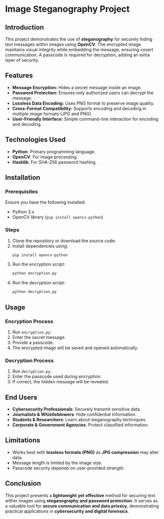 # Image Steganography Project

## Introduction
This project demonstrates the use of **steganography** for securely hiding text messages within images using **OpenCV**. The encrypted image maintains visual integrity while embedding the message, ensuring covert communication. A passcode is required for decryption, adding an extra layer of security.

## Features
- **Message Encryption:** Hides a secret message inside an image.
- **Password Protection:** Ensures only authorized users can decrypt the message.
- **Lossless Data Encoding:** Uses PNG format to preserve image quality.
- **Cross-Format Compatibility:** Supports encoding and decoding in multiple image formats (JPG and PNG).
- **User-Friendly Interface:** Simple command-line interaction for encoding and decoding.

## Technologies Used
- **Python**: Primary programming language.
- **OpenCV**: For image processing.
- **Hashlib**: For SHA-256 password hashing.

## Installation
### Prerequisites
Ensure you have the following installed:
- Python 3.x
- OpenCV library (`pip install opencv-python`)

### Steps
1. Clone the repository or download the source code.
2. Install dependencies using:
   ```bash
   pip install opencv-python
   ```
3. Run the encryption script:
   ```bash
   python encryption.py
   ```
4. Run the decryption script:
   ```bash
   python decryption.py
   ```

## Usage
### Encryption Process
1. Run `encryption.py`.
2. Enter the secret message.
3. Provide a passcode.
4. The encrypted image will be saved and opened automatically.

### Decryption Process
1. Run `decryption.py`.
2. Enter the passcode used during encryption.
3. If correct, the hidden message will be revealed.

## End Users
- **Cybersecurity Professionals**: Securely transmit sensitive data.
- **Journalists & Whistleblowers**: Hide confidential information.
- **Students & Researchers**: Learn about steganography techniques.
- **Corporate & Government Agencies**: Protect classified information.

## Limitations
- Works best with **lossless formats (PNG)** as **JPG compression** may alter data.
- Message length is limited by the image size.
- Passcode security depends on user-provided strength.

## Conclusion
This project presents a **lightweight yet effective** method for securing text within images using **steganography and password protection**. It serves as a valuable tool for **secure communication and data privacy**, demonstrating practical applications in **cybersecurity and digital forensics**.

